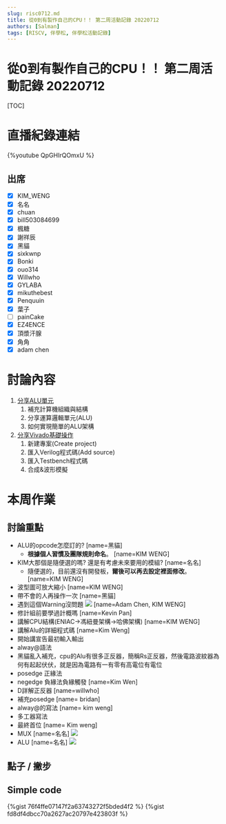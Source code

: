 ```yaml
---
slug: risc0712.md
title: 從0到有製作自己的CPU！！ 第二周活動記錄 20220712
authors: [Salman]
tags: [RISCV, 伴學松, 伴學松活動記錄]
---
```


# 從0到有製作自己的CPU！！ 第二周活動記錄 20220712

[TOC]

# 直播紀錄連結
{%youtube QpGHIrQOmxU %}

## 出席
- [x] KIM_WENG
- [x] 名名
- [x] chuan
- [x] bill503084699
- [x] 楓糖
- [x] 謝祥辰
- [x] 黑貓
- [x] sixkwnp
- [x] Bonki
- [x] ouo314
- [x] Willwho
- [x] GYLABA
- [x] mikuthebest
- [x] Penquuin
- [x] 葉子
- [ ] painCake
- [x] EZ4ENCE
- [x] 頂漿汗腺
- [x] 角角
- [x] adam chen

# 討論內容
1. [分享ALU單元](https://hackmd.io/bSidfOQaTQWeFRlXJ4VFYA?view)
    1. 補充計算機組織與結構
    2. 分享運算邏輯單元(ALU)
    3. 如何實現簡單的ALU架構
3. [分享Vivado基礎操作](https://youtu.be/0Errcnc9IMA)
    1. 新建專案(Create project)
    2. 匯入Verilog程式碼(Add source)
    3. 匯入Testbench程式碼 
    4. 合成&波形模擬

# 本周作業

## 討論重點
- ALU的opcode怎麼訂的?
[name=黑貓]
    - **根據個人習慣及團隊規則命名**。
    [name=KIM WENG]
- KIM大那個是隨便選的嗎? 還是有考慮未來要用的模組?
[name=名名]
    - 隨便選的，目前還沒有開發板，**爾後可以再去設定裡面修改**。
    [name=KIM WENG]
- 波型圖可放大縮小
[name=KIM WENG]
- 帶不會的人再操作一次
[name=黑貓]
- 遇到這個Warning沒問題
![](https://i.imgur.com/h7yC2F0.png)
[name=Adam Chen, KIM WENG]
- 修計組前要學過計概嗎
[name=Kevin Pan]
- 講解CPU結構(ENIAC->馮紐曼架構->哈佛架構)
[name=KIM WENG]
- 講解Alu的詳細程式碼
[name=Kim Weng]
- 開始講宣告最初輸入輸出
- alway@語法
- 黑貓亂入補充，cpu的Alu有很多正反器，簡稱Rs正反器，然後電路波紋器為何有起起伏伏，就是因為電路有一有零有高電位有電位
- posedge  正緣法 
- negedge 負緣法負緣觸發
[name=Kim Wen]
- D詳解正反器
[name=willwho]
- 補充posedge
[name= bridan]
- alway@的寫法
[name= kim weng]
- 多工器寫法
- 最終首位
[name= Kim weng]
- MUX
[name=名名]
![](https://i.imgur.com/Dx7xSaT.png)
- ALU
[name=名名]
![](https://i.imgur.com/g74jgRZ.png)


## 點子 / 撇步

## Simple code
{%gist 76f4ffe07147f2a63743272f5bded4f2 %}
{%gist fd8df4dbcc70a2627ac20797e423803f %}
